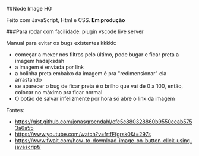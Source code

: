 ##Node Image HG

Feito com JavaScript, Html e CSS. **Em produção**

###Para rodar com facilidade: plugin vscode live server 

Manual para evitar os bugs existentes kkkkk:
 - começar a mexer nos filtros pelo último, pode bugar e ficar preta a imagem hadajksdah
 - a imagem é enviada por link
 - a bolinha preta embaixo da imagem é pra "redimensionar" ela arrastando
 - se aparecer o bug de ficar preta é o brilho que vai de 0 a 100, então, colocar no máximo pra ficar normal
 - O botão de salvar infelizmente por hora só abre o link da imagem
 
Fontes: 
- https://gist.github.com/jonasgroendahl/efc5c880328860b9550ceab5753a6a55 
- https://www.youtube.com/watch?v=frtfFfgrsk0&t=297s
- https://www.fwait.com/how-to-download-image-on-button-click-using-javascript/
